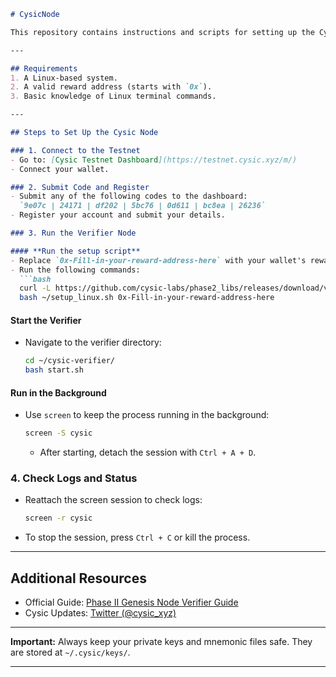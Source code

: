 ```markdown
# CysicNode

This repository contains instructions and scripts for setting up the Cysic Phase II: Genesis Node Verifier.

---

## Requirements
1. A Linux-based system.
2. A valid reward address (starts with `0x`).
3. Basic knowledge of Linux terminal commands.

---

## Steps to Set Up the Cysic Node

### 1. Connect to the Testnet
- Go to: [Cysic Testnet Dashboard](https://testnet.cysic.xyz/m/)
- Connect your wallet.

### 2. Submit Code and Register
- Submit any of the following codes to the dashboard:
  `9e07c | 24171 | df202 | 5bc76 | 0d611 | bc8ea | 26236`
- Register your account and submit your details.

### 3. Run the Verifier Node

#### **Run the setup script**
- Replace `0x-Fill-in-your-reward-address-here` with your wallet's reward address.
- Run the following commands:
  ```bash
  curl -L https://github.com/cysic-labs/phase2_libs/releases/download/v1.0.0/setup_linux.sh > ~/setup_linux.sh && \
  bash ~/setup_linux.sh 0x-Fill-in-your-reward-address-here
  ```

#### **Start the Verifier**
- Navigate to the verifier directory:
  ```bash
  cd ~/cysic-verifier/
  bash start.sh
  ```

#### **Run in the Background**
- Use `screen` to keep the process running in the background:
  ```bash
  screen -S cysic
  ```
  - After starting, detach the session with `Ctrl + A + D`.

### 4. Check Logs and Status
- Reattach the screen session to check logs:
  ```bash
  screen -r cysic
  ```
- To stop the session, press `Ctrl + C` or kill the process.

---

## Additional Resources
- Official Guide: [Phase II Genesis Node Verifier Guide](https://medium.com/@cysic/phase-ii-genesis-node-verifier-guide-6a09720cba4e)
- Cysic Updates: [Twitter (@cysic_xyz)](https://x.com/cysic_xyz/status/1858879355969302982)

---

**Important:** Always keep your private keys and mnemonic files safe. They are stored at `~/.cysic/keys/`.

---
